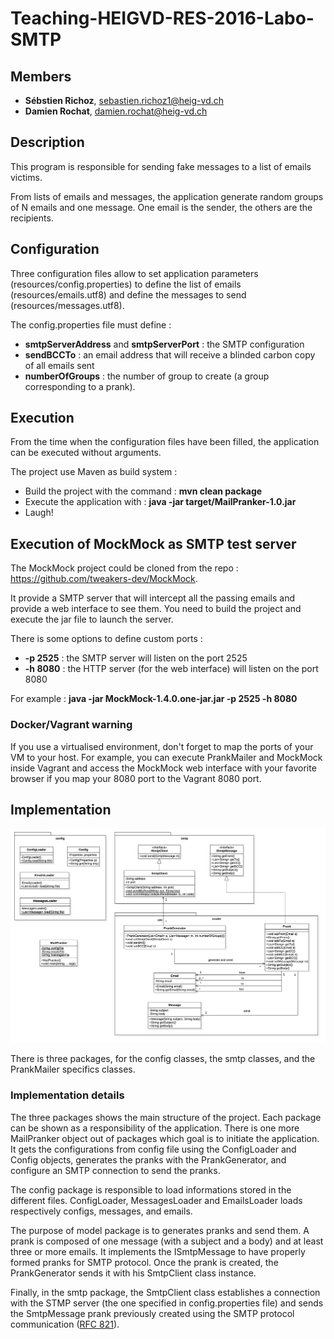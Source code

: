 # Teaching-HEIGVD-RES-2016-Labo-SMTP

## Members

* **Sébstien Richoz**, sebastien.richoz1@heig-vd.ch
* **Damien Rochat**, damien.rochat@heig-vd.ch

## Description

This program is responsible for sending fake messages to a list of emails victims.

From lists of emails and messages, the application generate random groups of N emails and one message. One email is the sender, the others are the recipients.

## Configuration

Three configuration files allow to set application parameters (resources/config.properties) to define the list of emails (resources/emails.utf8) and define the messages to send (resources/messages.utf8).

The config.properties file must define : 

* **smtpServerAddress** and **smtpServerPort** : the SMTP configuration
* **sendBCCTo** : an email address that will receive a blinded carbon copy of all emails sent
* **numberOfGroups** : the number of group to create (a group corresponding to a prank).

## Execution

From the time when the configuration files have been filled, the application can be executed without arguments.

The project use Maven as build system :

* Build the project with the command : **mvn clean package**
* Execute the application with : **java -jar target/MailPranker-1.0.jar**
* Laugh!

## Execution of MockMock as SMTP test server

The MockMock project could be cloned from the repo : <https://github.com/tweakers-dev/MockMock>.

It provide a SMTP server that will intercept all the passing emails and provide a web interface to see them.
You need to build the project and execute the jar file to launch the server.

There is some options to define custom ports :

* **-p 2525** : the SMTP server will listen on the port 2525
* **-h 8080** : the HTTP server (for the web interface) will listen on the port 8080

For example : **java -jar MockMock-1.4.0.one-jar.jar -p 2525 -h 8080**

### Docker/Vagrant warning

If you use a virtualised environment, don't forget to map the ports of your VM to your host. For example, you can execute PrankMailer and MockMock inside Vagrant and access the MockMock web interface with your favorite browser if you map your 8080 port to the Vagrant 8080 port.

## Implementation

![Class diagram](./figures/class_diagram.png)

There is three packages, for the config classes, the smtp classes, and the PrankMailer specifics classes.

### Implementation details ####

The three packages shows the main structure of the project. Each package can be shown as a responsibility of the application.
There is one more MailPranker object out of packages which goal is to initiate the application. It gets the configurations from config file using the ConfigLoader and Config objects, generates the pranks with the PrankGenerator, and configure an SMTP connection to send the pranks.

The config package is responsible to load informations stored in the different files. ConfigLoader, MessagesLoader and EmailsLoader loads respectively configs, messages, and emails.

The purpose of model package is to generates pranks and send them. A prank is composed of one message (with a subject and a body) and at least three or more emails. It implements the ISmtpMessage to have properly formed pranks for SMTP protocol. Once the prank is created, the PrankGenerator sends it with his SmtpClient class instance.

Finally, in the smtp package, the SmtpClient class establishes a connection with the STMP server (the one specified in config.properties file) and sends the SmtpMessage prank previously created using the SMTP protocol communication ([RFC 821](https://tools.ietf.org/html/rfc821 "RFC 821")).
